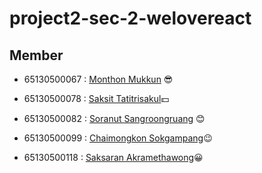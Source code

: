 # project2-sec-2-welovereact

## Member

- 65130500067 : [Monthon Mukkun](https://github.com/carrynong2) 😎

- 65130500078 : [Saksit Tatitrisakul](https://github.com/Tiskas02)💵

- 65130500082 : [Soranut Sangroongruang](https://github.com/c3b22) 😊

- 65130500099 : [Chaimongkon Sokgampang](https://github.com/Xsmitylnwza)😉

- 65130500118 : [Saksaran Akramethawong](https://github.com/saksaran)😀



